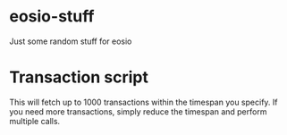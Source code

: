 # eosio-stuff
Just some random stuff for eosio

# Transaction script
This will fetch up to 1000 transactions within the timespan you specify.
If you need more transactions, simply reduce the timespan and perform multiple calls.
